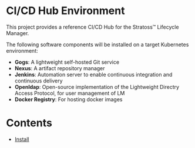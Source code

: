 # CI/CD Hub Environment

This project provides a reference CI/CD Hub for the Stratoss&trade; Lifecycle Manager.

The following software components will be installed on a target Kubernetes environment:

- **Gogs**: A lightweight self-hosted Git service
- **Nexus**: A artifact repository manager
- **Jenkins**: Automation server to enable continuous integration and continuous delivery
- **Openldap**: Open-source implementation of the Lightweight Directry Access Protocol, for user management of LM
- **Docker Registry**: For hosting docker images

# Contents

- [Install](./docs/install_instructions.md)
